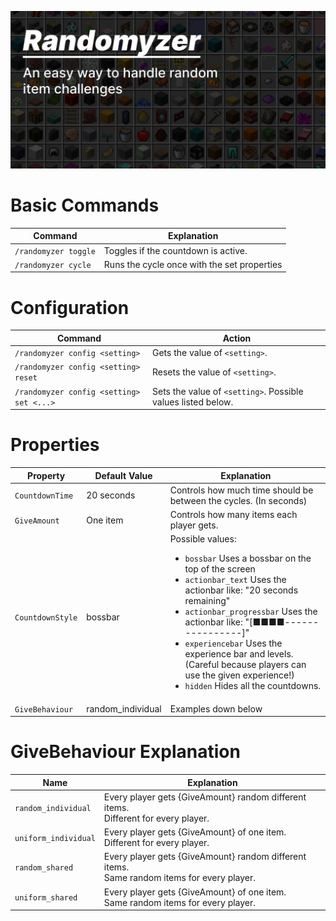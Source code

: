 ![](https://raw.githubusercontent.com/barnabasd/Randomyzer/master/images/banner_big.jpg)
# Basic Commands
| Command              | Explanation                                 |
|----------------------|---------------------------------------------|
| `/randomyzer toggle` | Toggles if the countdown is active.         |
| `/randomyzer cycle`  | Runs the cycle once with the set properties |
# Configuration
| Command                                   | Action                                                        |
|-------------------------------------------|---------------------------------------------------------------|
| `/randomyzer config <setting>`           | Gets the value of `<setting>`.                               |
| `/randomyzer config <setting> reset`     | Resets the value of `<setting>`.                             |
| `/randomyzer config <setting> set <...>` | Sets the value of `<setting>`. Possible values listed below. |
# Properties
| Property         | Default Value     | Explanation                                                                                                                                                                                                                                                                                                                                                                                                                                                           |
|------------------|-------------------|-----------------------------------------------------------------------------------------------------------------------------------------------------------------------------------------------------------------------------------------------------------------------------------------------------------------------------------------------------------------------------------------------------------------------------------------------------------------------|
| `CountdownTime`  | 20 seconds        | Controls how much time should be between the cycles. (In seconds)                                                                                                                                                                                                                                                                                                                                                                                                     |
| `GiveAmount`     | One item          | Controls how many items each player gets.                                                                                                                                                                                                                                                                                                                                                                                                                             |
| `CountdownStyle` | bossbar           | Possible values: <ul><li><code>bossbar</code> Uses a bossbar on the top of the screen</li><li><code>actionbar_text</code> Uses the actionbar like: "20 seconds remaining"</li><li><code>actionbar_progressbar</code> Uses the actionbar like: "[■■■■----------------]"</li><li><code>experiencebar</code> Uses the experience bar and levels. (Careful because players can use the given experience!)</li><li><code>hidden</code> Hides all the countdowns.</li></ul> ||``|.|
| `GiveBehaviour`  | random_individual | Examples down below                                                                                                                                                                                                                                                                                                                                                                                                                                                   |
# GiveBehaviour Explanation
| Name                 | Explanation                                                                                   |
|----------------------|-----------------------------------------------------------------------------------------------|
| `random_individual`  | Every player gets {GiveAmount} random different items.<br>Different for every player.         |
| `uniform_individual` | Every player gets {GiveAmount} of one item.<br>Different for every player.                    |
| `random_shared`      | Every player gets {GiveAmount} random different items.<br>Same random items for every player. |
| `uniform_shared`     | Every player gets {GiveAmount} of one item.<br>Same random items for every player.            |
